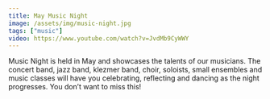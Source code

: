 ```yaml
---
title: May Music Night
image: /assets/img/music-night.jpg
tags: ["music"]
video: https://www.youtube.com/watch?v=JvdMb9CyWWY
---
```


Music Night is held in May and showcases the talents of our musicians. The concert band, jazz band, klezmer band, choir, soloists, small ensembles and music classes will have you celebrating, reflecting and dancing as the night progresses. You don’t want to miss this! 
